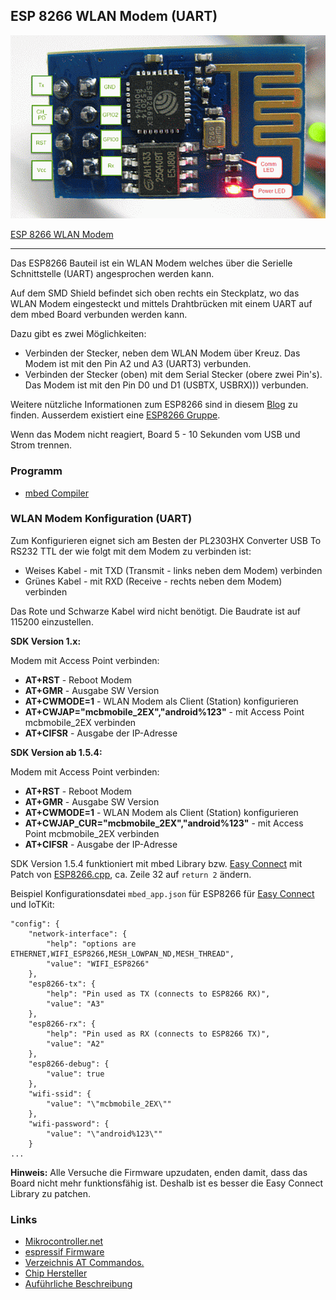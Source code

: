 ## ESP 8266 WLAN Modem (UART)

![](../../images/actors/ESP8266.png) 

[ESP 8266 WLAN Modem](http://www.esp8266.com/wiki/doku.php)

- - -

Das ESP8266 Bauteil ist ein WLAN Modem welches über die Serielle Schnittstelle (UART) angesprochen werden kann.

Auf dem SMD Shield befindet sich oben rechts ein Steckplatz, wo das WLAN Modem eingesteckt und mittels Drahtbrücken mit einem UART auf dem mbed Board verbunden werden kann.

Dazu gibt es zwei Möglichkeiten:

*   Verbinden der Stecker, neben dem WLAN Modem über Kreuz. Das Modem ist mit den Pin A2 und A3 (UART3) verbunden.
*   Verbinden der Stecker (oben) mit dem Serial Stecker (obere zwei Pin&#039;s). Das Modem ist mit den Pin D0 und D1 (USBTX, USBRX))) verbunden.

Weitere nützliche Informationen zum ESP8266 sind in diesem [Blog](https://orxor.wordpress.com/2015/01/30/esp8266-intro/) zu finden. Ausserdem existiert eine [ESP8266 Gruppe](https://developer.mbed.org/teams/ESP8266/).

Wenn das Modem nicht reagiert, Board 5 - 10 Sekunden vom USB und Strom trennen.

### Programm

* [mbed Compiler](https://developer.mbed.org/compiler/#import:/teams/smdiotkit1ch/code/ESP8266/)

### WLAN Modem Konfiguration (UART)

Zum Konfigurieren eignet sich am Besten der PL2303HX Converter USB To RS232 TTL der wie folgt mit dem Modem zu verbinden ist:

*   Weises Kabel - mit TXD (Transmit - links neben dem Modem) verbinden
*   Grünes Kabel - mit RXD (Receive - rechts neben dem Modem) verbinden

Das Rote und Schwarze Kabel wird nicht benötigt. Die Baudrate ist auf 115200 einzustellen.

**SDK Version 1.x:**

Modem mit Access Point verbinden:

*   **AT+RST** - Reboot Modem
*   **AT+GMR** - Ausgabe SW Version
*   **AT+CWMODE=1** - WLAN Modem als Client (Station) konfigurieren
*   **AT+CWJAP="mcbmobile_2EX","android%123"** - mit Access Point mcbmobile_2EX verbinden
*   **AT+CIFSR** - Ausgabe der IP-Adresse

**SDK Version ab 1.5.4:**

Modem mit Access Point verbinden:

*   **AT+RST** - Reboot Modem
*   **AT+GMR** - Ausgabe SW Version
*   **AT+CWMODE=1** - WLAN Modem als Client (Station) konfigurieren
*   **AT+CWJAP_CUR="mcbmobile_2EX","android%123"** - mit Access Point mcbmobile_2EX verbinden
*   **AT+CIFSR** - Ausgabe der IP-Adresse

SDK Version 1.5.4 funktioniert mit mbed Library bzw. [Easy Connect](https://github.com/ARMmbed/easy-connect/) mit Patch von
[ESP8266.cpp](https://github.com/ARMmbed/esp8266-driver/blob/master/ESP8266/ESP8266.cpp), ca. Zeile 32 auf `return 2` ändern.

Beispiel Konfigurationsdatei `mbed_app.json` für ESP8266 für [Easy Connect](https://github.com/ARMmbed/easy-connect/) und IoTKit:

    "config": {
        "network-interface": {
            "help": "options are ETHERNET,WIFI_ESP8266,MESH_LOWPAN_ND,MESH_THREAD",
            "value": "WIFI_ESP8266"
        },
        "esp8266-tx": {
            "help": "Pin used as TX (connects to ESP8266 RX)",
            "value": "A3"
        },
        "esp8266-rx": {
            "help": "Pin used as RX (connects to ESP8266 TX)",
            "value": "A2"
        },
        "esp8266-debug": {
            "value": true
        }, 
        "wifi-ssid": {
            "value": "\"mcbmobile_2EX\""
        },
        "wifi-password": {
            "value": "\"android%123\""
        } 
    ...        

**Hinweis:** Alle Versuche die Firmware upzudaten, enden damit, dass das Board nicht mehr funktionsfähig ist. Deshalb ist es besser die Easy Connect Library zu patchen. 

### Links

* [Mikrocontroller.net](https://www.mikrocontroller.net/articles/ESP8266)
* [espressif Firmware](https://github.com/espressif/ESP8266_NONOS_SDK/tree/master/bin/at)
* [Verzeichnis AT Commandos.](https://room-15.github.io/blog/2015/03/26/esp8266-at-command-reference/)
* [Chip Hersteller](https://espressif.com/en)
* [Auführliche Beschreibung](https://playground.boxtec.ch/doku.php/wireless/esp8266)